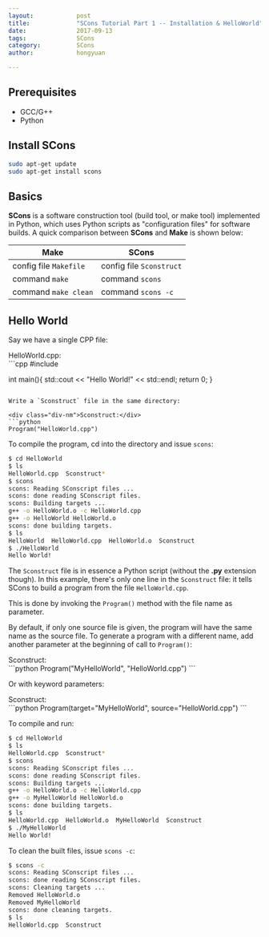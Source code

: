 ```yaml
---
layout:            post
title:             "SCons Tutorial Part 1 -- Installation & HelloWorld"
date:              2017-09-13
tags:              SCons
category:          SCons
author:            hongyuan

---
```


## Prerequisites

 * GCC/G++
 * Python

## Install SCons

```bash
sudo apt-get update
sudo apt-get install scons
```

## Basics

**SCons** is a software construction tool (build tool, or make tool) implemented in Python, which uses Python scripts as "configuration files" for software builds. A quick comparison between **SCons** and **Make** is shown below:

| Make | SCons |
|--------|--------|
| config file `Makefile` | config file `Sconstruct` |
| command `make` | command `scons` |
| command `make clean` | command `scons -c` |




## Hello World

Say we have a single CPP file:

<div class="div-nm">HelloWorld.cpp:</div>
```cpp
#include <iostream>

int main(){
	std::cout << "Hello World!" << std::endl;
	return 0;
}
```

Write a `Sconstruct` file in the same directory:

<div class="div-nm">Sconstruct:</div>
```python
Program("HelloWorld.cpp")
```

To compile the program, cd into the directory and issue `scons`:

```bash
$ cd HelloWorld
$ ls
HelloWorld.cpp  Sconstruct*
$ scons
scons: Reading SConscript files ...
scons: done reading SConscript files.
scons: Building targets ...
g++ -o HelloWorld.o -c HelloWorld.cpp
g++ -o HelloWorld HelloWorld.o
scons: done building targets.
$ ls
HelloWorld  HelloWorld.cpp  HelloWorld.o  Sconstruct
$ ./HelloWorld
Hello World!
```

The `Sconstruct` file is in essence a Python script (without the **.py** extension though). In this example, there's only one line in the `Sconstruct` file: it tells SCons to build a program from the file `HelloWorld.cpp`.

This is done by invoking the `Program()` method with the file name as parameter.

By default, if only one source file is given, the program will have the same name as the source file. To generate a program with a different name, add another parameter at the beginning of call to `Program()`:

<div class="div-nm">Sconstruct:</div>
```python
Program("MyHelloWorld", "HelloWorld.cpp")
```

Or with keyword parameters:

<div class="div-nm">Sconstruct:</div>
```python
Program(target="MyHelloWorld", source="HelloWorld.cpp")
```

To compile and run:

```bash
$ cd HelloWorld
$ ls
HelloWorld.cpp  Sconstruct*
$ scons
scons: Reading SConscript files ...
scons: done reading SConscript files.
scons: Building targets ...
g++ -o HelloWorld.o -c HelloWorld.cpp
g++ -o MyHelloWorld HelloWorld.o
scons: done building targets.
$ ls
HelloWorld.cpp  HelloWorld.o  MyHelloWorld  Sconstruct
$ ./MyHelloWorld
Hello World!
```

To clean the built files, issue `scons -c`:

```bash
$ scons -c
scons: Reading SConscript files ...
scons: done reading SConscript files.
scons: Cleaning targets ...
Removed HelloWorld.o
Removed MyHelloWorld
scons: done cleaning targets.
$ ls
HelloWorld.cpp  Sconstruct
```

